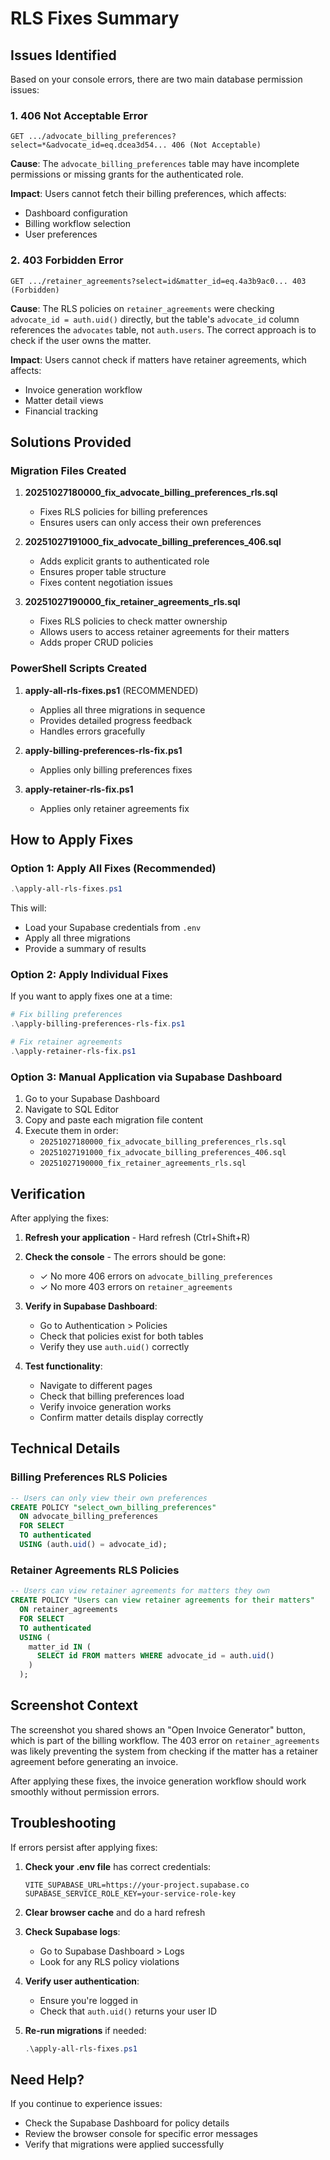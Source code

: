 # RLS Fixes Summary

## Issues Identified

Based on your console errors, there are two main database permission issues:

### 1. 406 Not Acceptable Error
```
GET .../advocate_billing_preferences?select=*&advocate_id=eq.dcea3d54... 406 (Not Acceptable)
```

**Cause**: The `advocate_billing_preferences` table may have incomplete permissions or missing grants for the authenticated role.

**Impact**: Users cannot fetch their billing preferences, which affects:
- Dashboard configuration
- Billing workflow selection
- User preferences

### 2. 403 Forbidden Error
```
GET .../retainer_agreements?select=id&matter_id=eq.4a3b9ac0... 403 (Forbidden)
```

**Cause**: The RLS policies on `retainer_agreements` were checking `advocate_id = auth.uid()` directly, but the table's `advocate_id` column references the `advocates` table, not `auth.users`. The correct approach is to check if the user owns the matter.

**Impact**: Users cannot check if matters have retainer agreements, which affects:
- Invoice generation workflow
- Matter detail views
- Financial tracking

## Solutions Provided

### Migration Files Created

1. **20251027180000_fix_advocate_billing_preferences_rls.sql**
   - Fixes RLS policies for billing preferences
   - Ensures users can only access their own preferences

2. **20251027191000_fix_advocate_billing_preferences_406.sql**
   - Adds explicit grants to authenticated role
   - Ensures proper table structure
   - Fixes content negotiation issues

3. **20251027190000_fix_retainer_agreements_rls.sql**
   - Fixes RLS policies to check matter ownership
   - Allows users to access retainer agreements for their matters
   - Adds proper CRUD policies

### PowerShell Scripts Created

1. **apply-all-rls-fixes.ps1** (RECOMMENDED)
   - Applies all three migrations in sequence
   - Provides detailed progress feedback
   - Handles errors gracefully

2. **apply-billing-preferences-rls-fix.ps1**
   - Applies only billing preferences fixes

3. **apply-retainer-rls-fix.ps1**
   - Applies only retainer agreements fix

## How to Apply Fixes

### Option 1: Apply All Fixes (Recommended)

```powershell
.\apply-all-rls-fixes.ps1
```

This will:
- Load your Supabase credentials from `.env`
- Apply all three migrations
- Provide a summary of results

### Option 2: Apply Individual Fixes

If you want to apply fixes one at a time:

```powershell
# Fix billing preferences
.\apply-billing-preferences-rls-fix.ps1

# Fix retainer agreements
.\apply-retainer-rls-fix.ps1
```

### Option 3: Manual Application via Supabase Dashboard

1. Go to your Supabase Dashboard
2. Navigate to SQL Editor
3. Copy and paste each migration file content
4. Execute them in order:
   - `20251027180000_fix_advocate_billing_preferences_rls.sql`
   - `20251027191000_fix_advocate_billing_preferences_406.sql`
   - `20251027190000_fix_retainer_agreements_rls.sql`

## Verification

After applying the fixes:

1. **Refresh your application** - Hard refresh (Ctrl+Shift+R)

2. **Check the console** - The errors should be gone:
   - ✓ No more 406 errors on `advocate_billing_preferences`
   - ✓ No more 403 errors on `retainer_agreements`

3. **Verify in Supabase Dashboard**:
   - Go to Authentication > Policies
   - Check that policies exist for both tables
   - Verify they use `auth.uid()` correctly

4. **Test functionality**:
   - Navigate to different pages
   - Check that billing preferences load
   - Verify invoice generation works
   - Confirm matter details display correctly

## Technical Details

### Billing Preferences RLS Policies

```sql
-- Users can only view their own preferences
CREATE POLICY "select_own_billing_preferences"
  ON advocate_billing_preferences
  FOR SELECT
  TO authenticated
  USING (auth.uid() = advocate_id);
```

### Retainer Agreements RLS Policies

```sql
-- Users can view retainer agreements for matters they own
CREATE POLICY "Users can view retainer agreements for their matters"
  ON retainer_agreements
  FOR SELECT
  TO authenticated
  USING (
    matter_id IN (
      SELECT id FROM matters WHERE advocate_id = auth.uid()
    )
  );
```

## Screenshot Context

The screenshot you shared shows an "Open Invoice Generator" button, which is part of the billing workflow. The 403 error on `retainer_agreements` was likely preventing the system from checking if the matter has a retainer agreement before generating an invoice.

After applying these fixes, the invoice generation workflow should work smoothly without permission errors.

## Troubleshooting

If errors persist after applying fixes:

1. **Check your .env file** has correct credentials:
   ```
   VITE_SUPABASE_URL=https://your-project.supabase.co
   SUPABASE_SERVICE_ROLE_KEY=your-service-role-key
   ```

2. **Clear browser cache** and do a hard refresh

3. **Check Supabase logs**:
   - Go to Supabase Dashboard > Logs
   - Look for any RLS policy violations

4. **Verify user authentication**:
   - Ensure you're logged in
   - Check that `auth.uid()` returns your user ID

5. **Re-run migrations** if needed:
   ```powershell
   .\apply-all-rls-fixes.ps1
   ```

## Need Help?

If you continue to experience issues:
- Check the Supabase Dashboard for policy details
- Review the browser console for specific error messages
- Verify that migrations were applied successfully
